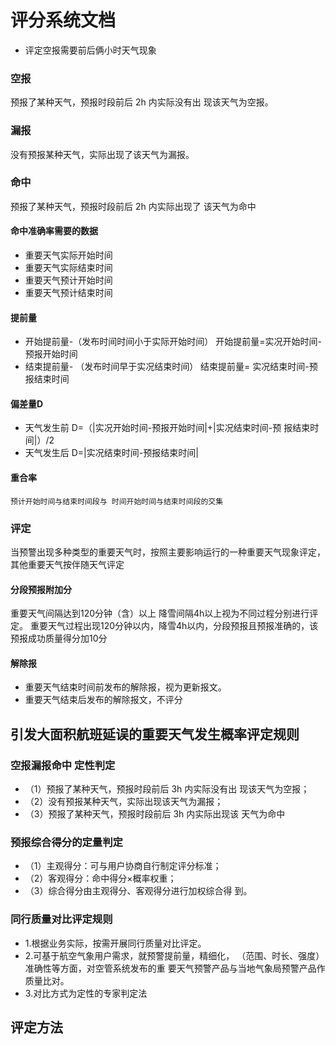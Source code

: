 # 评分系统文档
 - 评定空报需要前后俩小时天气现象
### 空报
 预报了某种天气，预报时段前后 2h 内实际没有出
 现该天气为空报。
### 漏报
 没有预报某种天气，实际出现了该天气为漏报。 
### 命中
 预报了某种天气，预报时段前后 2h 内实际出现了
 该天气为命中
#### 命中准确率需要的数据
  - 重要天气实际开始时间
  - 重要天气实际结束时间
  - 重要天气预计开始时间
  - 重要天气预计结束时间
#### 提前量
  - 开始提前量-（发布时间时间小于实际开始时间）
    开始提前量=实况开始时间-预报开始时间  
  - 结束提前量- （发布时间早于实况结束时间）
    结束提前量= 实况结束时间-预报结束时间
#### 偏差量D
  - 天气发生前
    D=（|实况开始时间-预报开始时间|+|实况结束时间-预
    报结束时间|）/2 
  - 天气发生后
    D=|实况结束时间-预报结束时间| 
#### 重合率
    预计开始时间与结束时间段与 时间开始时间与结束时间段的交集
### 评定
当预警出现多种类型的重要天气时，按照主要影响运行的一种重要天气现象评定，其他重要天气按伴随天气评定
#### 分段预报附加分
重要天气间隔达到120分钟（含）以上 降雪间隔4h以上视为不同过程分别进行评定。
重要天气过程出现120分钟以内，降雪4h以内，分段预报且预报准确的，该预报成功质量得分加10分
#### 解除报
   - 重要天气结束时间前发布的解除报，视为更新报文。
   - 重要天气结束后发布的解除报文，不评分
## 引发大面积航班延误的重要天气发生概率评定规则 
### 空报漏报命中 定性判定   
   - （1）预报了某种天气，预报时段前后 3h 内实际没有出
     现该天气为空报； 
   - （2）没有预报某种天气，实际出现该天气为漏报； 
   - （3）预报了某种天气，预报时段前后 3h 内实际出现该
     天气为命中
### 预报综合得分的定量判定     
   - （1）主观得分：可与用户协商自行制定评分标准； 
   - （2）客观得分：命中得分×概率权重； 
   - （3）综合得分由主观得分、客观得分进行加权综合得 到。
### 同行质量对比评定规则 
   - 1.根据业务实际，按需开展同行质量对比评定。 
   - 2.可基于航空气象用户需求，就预警提前量，精细化，
     （范围、时长、强度）准确性等方面，对空管系统发布的重
     要天气预警产品与当地气象局预警产品作质量比对。 
   - 3.对比方式为定性的专家判定法
## 评定方法
   
   
      
    